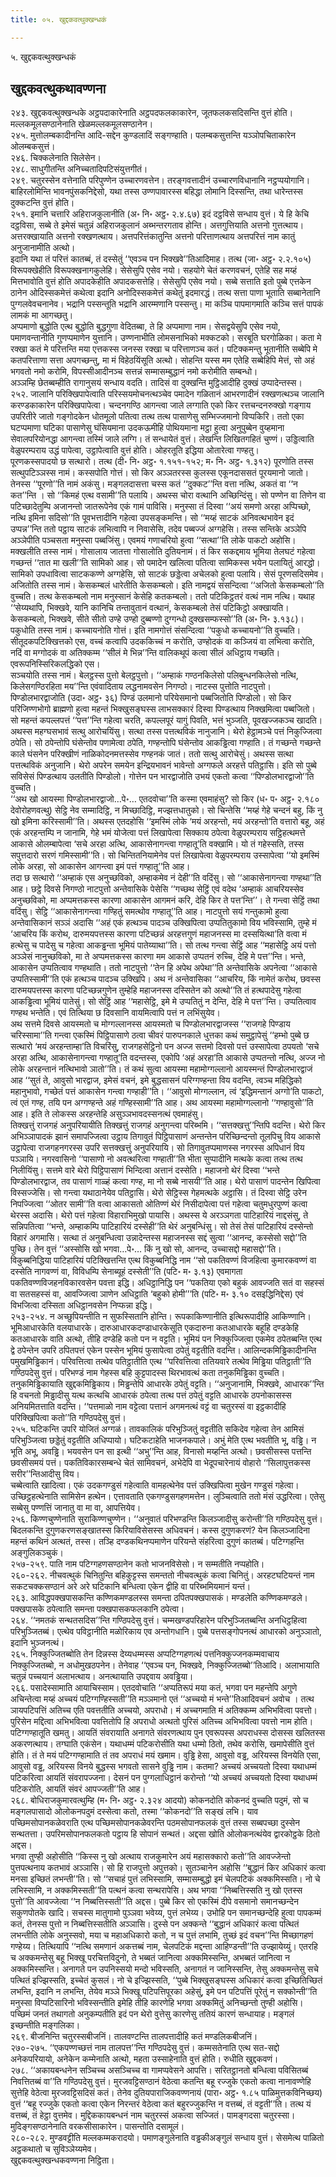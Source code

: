 ```yaml
---
title: ०५. खुद्दकवत्थुक्खन्धकं

---
```

५. खुद्दकवत्थुक्खन्धकं  


## खुद्दकवत्थुकथावण्णना

२४३. खुद्दकवत्थुक्खन्धके अट्ठपदाकारेनाति अट्ठपदफलकाकारेन, जूतफलकसदिसन्ति वुत्तं होति। मल्लकमूलसण्ठानेनाति खेळमल्लकमूलसण्ठानेन।  
२४५. मुत्तोलम्बकादीनन्ति आदि-सद्देन कुण्डलादिं सङ्गण्हाति। पलम्बकसुत्तन्ति यञ्ञोपचिताकारेन ओलम्बकसुत्तं।  
२४६. चिक्कलेनाति सिलेसेन।  
२४८. साधुगीतन्ति अनिच्चतादिपटिसंयुत्तगीतं।  
२४९. चतुरस्सेन वत्तेनाति परिपुण्णेन उच्चारणवत्तेन। तरङ्गवत्तादीनं उच्चारणविधानानि नट्ठप्पयोगानि। बाहिरलोमिन्ति भावनपुंसकनिद्देसो, यथा तस्स उण्णपावारस्स बहिद्धा लोमानि दिस्सन्ति, तथा धारेन्तस्स दुक्कटन्ति वुत्तं होति।  
२५१. इमानि चत्तारि अहिराजकुलानीति (अ॰ नि॰ अट्ठ॰ २.४.६७) इदं दट्ठविसे सन्धाय वुत्तं। ये हि केचि दट्ठविसा, सब्बे ते इमेसं चतुन्नं अहिराजकुलानं अब्भन्तरगताव होन्ति। अत्तगुत्तियाति अत्तनो गुत्तत्थाय। अत्तरक्खायाति अत्तनो रक्खणत्थाय। अत्तपरित्तंकातुन्ति अत्तनो परित्ताणत्थाय अत्तपरित्तं नाम कातुं अनुजानामीति अत्थो।  
इदानि यथा तं परित्तं कातब्बं, तं दस्सेतुं ‘‘एवञ्च पन भिक्खवे’’तिआदिमाह। तत्थ (जा॰ अट्ठ॰ २.२.१०५) विरूपक्खेहीति विरूपक्खनागकुलेहि। सेसेसुपि एसेव नयो। सहयोगे चेतं करणवचनं, एतेहि सह मय्हं मित्तभावोति वुत्तं होति अपादकेहीति अपादकसत्तेहि। सेसेसुपि एसेव नयो। सब्बे सत्ताति इतो पुब्बे एत्तकेन ठानेन ओदिस्सकमेत्तं कथेत्वा इदानि अनोदिस्सकमेत्तं कथेतुं इदमारद्धं। तत्थ सत्ता पाणा भूताति सब्बानेतानि पुग्गलवेवचनानेव। भद्रानि पस्सन्तूति भद्रानि आरम्मणानि पस्सन्तु। मा कञ्चि पापमागमाति कञ्चि सत्तं पापकं लामकं मा आगच्छतु।  
अप्पमाणो बुद्धोति एत्थ बुद्धोति बुद्धगुणा वेदितब्बा, ते हि अप्पमाणा नाम। सेसद्वयेसुपि एसेव नयो, पमाणवन्तानीति गुणप्पमाणेन युत्तानि। उण्णनाभीति लोमसनाभिको मक्कटको। सरबूति घरगोळिका। कता मे रक्खा कतं मे परित्तन्ति मया एत्तकस्स जनस्स रक्खा च परित्ताणञ्च कतं। पटिक्कमन्तु भूतानीति सब्बेपि मे कतपरित्ताणा सत्ता अपगच्छन्तु, मा मं विहेठयिंसूति अत्थो। सोहन्ति यस्स मम एतेहि सब्बेहिपि मेत्तं, सो अहं भगवतो नमो करोमि, विपस्सीआदीनञ्च सत्तन्नं सम्मासम्बुद्धानं नमो करोमीति सम्बन्धो।  
अञ्ञम्हि छेतब्बम्हीति रागानुसयं सन्धाय वदति। तादिसं वा दुक्खन्ति मुट्ठिआदीहि दुक्खं उप्पादेन्तस्स।  
२५२. जालानि परिक्खिपापेत्वाति परिस्सयमोचनत्थञ्चेव पमादेन गळितानं आभरणादीनं रक्खणत्थञ्च जालानि करण्डकाकारेन परिक्खिपापेत्वा। चन्दनगण्ठि आगन्त्वा जाले लग्गाति एको किर रत्तचन्दनरुक्खो गङ्गाय उपरितीरे जातो गङ्गोदकेन धोतमूलो पतित्वा तत्थ तत्थ पासाणेसु सम्भिज्जमानो विप्पकिरि। ततो एका घटप्पमाणा घटिका पासाणेसु घंसियमाना उदकऊमीहि पोथियमाना मट्ठा हुत्वा अनुपुब्बेन वुय्हमाना सेवालपरियोनद्धा आगन्त्वा तस्मिं जाले लग्गि। तं सन्धायेतं वुत्तं। लेखन्ति लिखितगहितं चुण्णं। उड्डित्वाति वेळुपरम्पराय उद्धं पापेत्वा, उट्ठापेत्वाति वुत्तं होति। ओहरतूति इद्धिया ओतारेत्वा गण्हतु।  
पूरणकस्सपादयो छ सत्थारो। तत्थ (दी॰ नि॰ अट्ठ॰ १.१५१-१५२; म॰ नि॰ अट्ठ॰ १.३१२) पूरणोति तस्स सत्थुपटिञ्ञस्स नामं। कस्सपोति गोत्तं। सो किर अञ्ञतरस्स कुलस्स एकूनदाससतं पूरयमानो जातो। तेनस्स ‘‘पूरणो’’ति नामं अकंसु। मङ्गलदासत्ता चस्स कतं ‘‘दुक्कट’’न्ति वत्ता नत्थि, अकतं वा ‘‘न कत’’न्ति । सो ‘‘किमहं एत्थ वसामी’’ति पलायि। अथस्स चोरा वत्थानि अच्छिन्दिंसु। सो पण्णेन वा तिणेन वा पटिच्छादेतुम्पि अजानन्तो जातरूपेनेव एकं गामं पाविसि। मनुस्सा तं दिस्वा ‘‘अयं समणो अरहा अप्पिच्छो, नत्थि इमिना सदिसो’’ति पूवभत्तादीनि गहेत्वा उपसङ्कमन्ति। सो ‘‘मय्हं साटकं अनिवत्थभावेन इदं उप्पन्न’’न्ति ततो पट्ठाय साटकं लभित्वापि न निवासेसि, तदेव पब्बज्जं अग्गहेसि। तस्स सन्तिके अञ्ञेपि अञ्ञेपीति पञ्चसता मनुस्सा पब्बजिंसु। एवमयं गणाचरियो हुत्वा ‘‘सत्था’’ति लोके पाकटो अहोसि।  
मक्खलीति तस्स नामं। गोसालाय जातत्ता गोसालोति दुतियनामं। तं किर सकद्दमाय भूमिया तेलघटं गहेत्वा गच्छन्तं ‘‘तात मा खली’’ति सामिको आह। सो पमादेन खलित्वा पतित्वा सामिकस्स भयेन पलायितुं आरद्धो। सामिको उपधावित्वा साटककण्णे अग्गहेसि, सो साटकं छड्डेत्वा अचेलको हुत्वा पलायि। सेसं पूरणसदिसमेव।  
अजितोति तस्स नामं। केसकम्बलं धारेतीति केसकम्बलो। इति नामद्वयं संसन्दित्वा ‘‘अजितो केसकम्बलो’’ति वुच्चति। तत्थ केसकम्बलो नाम मनुस्सानं केसेहि कतकम्बलो। ततो पटिकिट्ठतरं वत्थं नाम नत्थि। यथाह ‘‘सेय्यथापि, भिक्खवे, यानि कानिचि तन्तावुतानं वत्थानं, केसकम्बलो तेसं पटिकिट्ठो अक्खायति। केसकम्बलो, भिक्खवे, सीते सीतो उण्हे उण्हो दुब्बण्णो दुग्गन्धो दुक्खसम्फस्सो’’ति (अ॰ नि॰ ३.१३८)।  
पकुधोति तस्स नामं। कच्चायनोति गोत्तं। इति नामगोत्तं संसन्दित्वा ‘‘पकुधो कच्चायनो’’ति वुच्चति। सीतूदकपटिक्खित्तको एस, वच्चं कत्वापि उदककिच्चं न करोति, उण्होदकं वा कञ्जियं वा लभित्वा करोति, नदिं वा मग्गोदकं वा अतिक्कम्म ‘‘सीलं मे भिन्न’’न्ति वालिकथूपं कत्वा सीलं अधिट्ठाय गच्छति। एवरूपनिस्सिरिकलद्धिको एस।  
सञ्चयोति तस्स नामं। बेलट्ठस्स पुत्तो बेलट्ठपुत्तो। ‘‘अम्हाकं गण्ठनकिलेसो पलिबुन्धनकिलेसो नत्थि, किलेसगण्ठिरहिता मय’’न्ति एवंवादिताय लद्धनामवसेन निगण्ठो। नाटस्स पुत्तोति नाटपुत्तो।  
पिण्डोलभारद्वाजोति (उदा॰ अट्ठ॰ ३६) पिण्डं उलमानो परियेसमानो पब्बजितोति पिण्डोलो। सो किर परिजिण्णभोगो ब्राह्मणो हुत्वा महन्तं भिक्खुसङ्घस्स लाभसक्कारं दिस्वा पिण्डत्थाय निक्खमित्वा पब्बजितो। सो महन्तं कपल्लपत्तं ‘‘पत्त’’न्ति गहेत्वा चरति, कपल्लपूरं यागुं पिवति, भत्तं भुञ्जति, पूवखज्जकञ्च खादति। अथस्स महग्घसभावं सत्थु आरोचयिंसु। सत्था तस्स पत्तत्थविकं नानुजानि। थेरो हेट्ठामञ्चे पत्तं निकुज्जित्वा ठपेति। सो ठपेन्तोपि घंसेन्तोव पणामेत्वा ठपेति, गण्हन्तोपि घंसेन्तोव आकड्ढित्वा गण्हाति। तं गच्छन्ते गच्छन्ते काले घंसनेन परिक्खीणं नाळिकोदनमत्तस्सेव गण्हनकं जातं। ततो सत्थु आरोचेसुं। अथस्स सत्था पत्तत्थविकं अनुजानि। थेरो अपरेन समयेन इन्द्रियभावनं भावेन्तो अग्गफले अरहत्ते पतिट्ठासि। इति सो पुब्बे सविसेसं पिण्डत्थाय उलतीति पिण्डोलो। गोत्तेन पन भारद्वाजोति उभयं एकतो कत्वा ‘‘पिण्डोलभारद्वाजो’’ति वुच्चति।  
‘‘अथ खो आयस्मा पिण्डोलभारद्वाजो…पे॰… एतदवोचा’’ति कस्मा एवमाहंसु? सो किर (ध॰ प॰ अट्ठ॰ २.१८० देवोरोहणवत्थु) सेट्ठि नेव सम्मादिट्ठि, न मिच्छादिट्ठि, मज्झत्तधातुको। सो चिन्तेसि ‘‘मय्हं गेहे चन्दनं बहु, किं नु खो इमिना करिस्सामी’’ति। अथस्स एतदहोसि ‘‘इमस्मिं लोके ‘मयं अरहन्तो, मयं अरहन्तो’ति वत्तारो बहू, अहं एकं अरहन्तम्पि न जानामि, गेहे भमं योजेत्वा पत्तं लिखापेत्वा सिक्काय ठपेत्वा वेळुपरम्पराय सट्ठिहत्थमत्ते आकासे ओलम्बापेत्वा ‘सचे अरहा अत्थि, आकासेनागन्त्वा गण्हातू’ति वक्खामि। यो तं गहेस्सति, तस्स सपुत्तदारो सरणं गमिस्सामी’’ति। सो चिन्तितनियामेनेव पत्तं लिखापेत्वा वेळुपरम्पराय उस्सापेत्वा ‘‘यो इमस्मिं लोके अरहा, सो आकासेन आगन्त्वा इमं पत्तं गण्हातू’’ति आह।  
तदा छ सत्थारो ‘‘अम्हाकं एस अनुच्छविको, अम्हाकमेव नं देही’’ति वदिंसु। सो ‘‘आकासेनागन्त्वा गण्हथा’’ति आह। छट्ठे दिवसे निगण्ठो नाटपुत्तो अन्तेवासिके पेसेसि ‘‘गच्छथ सेट्ठिं एवं वदेथ ‘अम्हाकं आचरियस्सेव अनुच्छविको, मा अप्पमत्तकस्स कारणा आकासेन आगमनं करि, देहि किर ते पत्त’न्ति’’। ते गन्त्वा सेट्ठिं तथा वदिंसु। सेट्ठि ‘‘आकासेनागन्त्वा गण्हितुं समत्थोव गण्हातू’’ति आह। नाटपुत्तो सयं गन्तुकामो हुत्वा अन्तेवासिकानं सञ्ञं अदासि ‘‘अहं एकं हत्थञ्च पादञ्च उक्खिपित्वा उप्पतितुकामो विय भविस्सामि, तुम्हे मं ‘आचरिय किं करोथ, दारुमयपत्तस्स कारणा पटिच्छन्नं अरहत्तगुणं महाजनस्स मा दस्सयित्था’ति वत्वा मं हत्थेसु च पादेसु च गहेत्वा आकड्ढन्ता भूमियं पातेय्याथा’’ति। सो तत्थ गन्त्वा सेट्ठिं आह ‘‘महासेट्ठि अयं पत्तो अञ्ञेसं नानुच्छविको, मा ते अप्पमत्तकस्स कारणा मम आकासे उप्पतनं रुच्चि, देहि मे पत्त’’न्ति। भन्ते, आकासेन उप्पतित्वाव गण्हथाति। ततो नाटपुत्तो ‘‘तेन हि अपेथ अपेथा’’ति अन्तेवासिके अपनेत्वा ‘‘आकासे उप्पतिस्सामी’’ति एकं हत्थञ्च पादञ्च उक्खिपि। अथ नं अन्तेवासिका ‘‘आचरिय, किं नामेतं करोथ, छवस्स दारुमयपत्तस्स कारणा पटिच्छन्नगुणेन तुम्हेहि महाजनस्स दस्सितेन को अत्थो’’ति तं हत्थपादेसु गहेत्वा आकड्ढित्वा भूमियं पातेसुं। सो सेट्ठिं आह ‘‘महासेट्ठि, इमे मे उप्पतितुं न देन्ति, देहि मे पत्त’’न्ति। उप्पतित्वाव गण्हथ भन्तेति। एवं तित्थिया छ दिवसानि वायमित्वापि पत्तं न लभिंसुयेव।  
अथ सत्तमे दिवसे आयस्मतो च मोग्गल्लानस्स आयस्मतो च पिण्डोलभारद्वाजस्स ‘‘राजगहे पिण्डाय चरिस्सामा’’ति गन्त्वा एकस्मिं पिट्ठिपासाणे ठत्वा चीवरं पारुपनकाले धुत्तका कथं समुट्ठापेसुं ‘‘हम्भो पुब्बे छ सत्थारो ‘मयं अरहन्ताम्हा’ति विचरिंसु, राजगहसेट्ठिनो पन अज्ज सत्तमो दिवसो पत्तं उस्सापेत्वा ठपयतो ‘सचे अरहा अत्थि, आकासेनागन्त्वा गण्हातू’ति वदन्तस्स, एकोपि ‘अहं अरहा’ति आकासे उप्पतन्तो नत्थि, अज्ज नो लोके अरहन्तानं नत्थिभावो ञातो’’ति। तं कथं सुत्वा आयस्मा महामोग्गल्लानो आयस्मन्तं पिण्डोलभारद्वाजं आह ‘‘सुतं ते, आवुसो भारद्वाज, इमेसं वचनं, इमे बुद्धसासनं परिग्गण्हन्ता विय वदन्ति, त्वञ्च महिद्धिको महानुभावो, गच्छेतं पत्तं आकासेन गन्त्वा गण्हाही’’ति। ‘‘आवुसो मोग्गल्लान, त्वं ‘इद्धिमन्तानं अग्गो’ति पाकटो, त्वं एतं गण्ह, तयि पन अग्गण्हन्ते अहं गण्हिस्सामी’’ति आह। अथ आयस्मा महामोग्गल्लानो ‘‘गण्हावुसो’’ति आह। इति ते लोकस्स अरहन्तेहि असुञ्ञभावदस्सनत्थं एवमाहंसु।  
तिक्खत्तुं राजगहं अनुपरियायीति तिक्खत्तुं राजगहं अनुगन्त्वा परिब्भमि। ‘‘सत्तक्खत्तु’’न्तिपि वदन्ति। थेरो किर अभिञ्ञापादकं झानं समापज्जित्वा उट्ठाय तिगावुतं पिट्ठिपासाणं अन्तन्तेन परिच्छिन्दन्तो तूलपिचु विय आकासे उट्ठापेत्वा राजगहनगरस्स उपरि सत्तक्खत्तुं अनुपरियायि। सो तिगावुतप्पमाणस्स नगरस्स अपिधानं विय पञ्ञायि। नगरवासिनो ‘‘पासाणो नो अवत्थरित्वा गण्हाती’’ति भीता सुप्पादीनि मत्थके कत्वा तत्थ तत्थ निलीयिंसु। सत्तमे वारे थेरो पिट्ठिपासाणं भिन्दित्वा अत्तानं दस्सेति। महाजनो थेरं दिस्वा ‘‘भन्ते पिण्डोलभारद्वाज, तव पासाणं गाळ्हं कत्वा गण्ह, मा नो सब्बे नासयी’’ति आह। थेरो पासाणं पादन्तेन खिपित्वा विस्सज्जेसि। सो गन्त्वा यथाठानेयेव पतिट्ठासि। थेरो सेट्ठिस्स गेहमत्थके अट्ठासि। तं दिस्वा सेट्ठि उरेन निपज्जित्वा ‘‘ओतर सामी’’ति वत्वा आकासतो ओतिण्णं थेरं निसीदापेत्वा पत्तं गहेत्वा चतुमधुरपुण्णं कत्वा थेरस्स अदासि। थेरो पत्तं गहेत्वा विहाराभिमुखो पायासि। अथस्स ये अरञ्ञगता पाटिहारियं नाद्दसंसु, ते सन्निपतित्वा ‘‘भन्ते, अम्हाकम्पि पाटिहारियं दस्सेही’’ति थेरं अनुबन्धिंसु। सो तेसं तेसं पाटिहारियं दस्सेन्तो विहारं अगमासि। सत्था तं अनुबन्धित्वा उन्नादेन्तस्स महाजनस्स सद्दं सुत्वा ‘‘आनन्द, कस्सेसो सद्दो’’ति पुच्छि। तेन वुत्तं ‘‘अस्सोसि खो भगवा…पे॰… किं नु खो सो, आनन्द, उच्चासद्दो महासद्दो’’ति।  
विकुब्बनिद्धिया पाटिहारियं पटिक्खित्तन्ति एत्थ विकुब्बनिद्धि नाम ‘‘सो पकतिवण्णं विजहित्वा कुमारकवण्णं वा दस्सेति नागवण्णं वा, विविधम्पि सेनाब्यूहं दस्सेती’’ति (पटि॰ म॰ ३.१३) एवमागता पकतिवण्णविजहनविकारवसेन पवत्ता इद्धि। अधिट्ठानिद्धि पन ‘‘पकतिया एको बहुकं आवज्जति सतं वा सहस्सं वा सतसहस्सं वा, आवज्जित्वा ञाणेन अधिट्ठाति ‘बहुको होमी’’’ति (पटि॰ म॰ ३.१० दसइद्धिनिद्देस) एवं विभजित्वा दस्सिता अधिट्ठानवसेन निप्फन्ना इद्धि।  
२५३-२५४. न अच्छुपियन्तीति न सुफस्सितानि होन्ति। रूपकाकिण्णानीति इत्थिरूपादीहि आकिण्णानि। भूमिआधारकेति वलयाधारके। दारुआधारकदण्डाधारकेसूति एकदारुना कतआधारके बहूहि दण्डकेहि कतआधारके वाति अत्थो, तीहि दण्डेहि कतो पन न वट्टति। भूमियं पन निक्कुज्जित्वा एकमेव ठपेतब्बन्ति एत्थ द्वे ठपेन्तेन उपरि ठपितपत्तं एकेन पस्सेन भूमियं फुसापेत्वा ठपेतुं वट्टतीति वदन्ति। आलिन्दकमिड्ढिकादीनन्ति पमुखमिड्ढिकानं। परिवत्तित्वा तत्थेव पतिट्ठातीति एत्थ ‘‘परिवत्तित्वा ततियवारे तत्थेव मिड्ढिया पतिट्ठाती’’ति गण्ठिपदेसु वुत्तं। परिभण्डं नाम गेहस्स बहि कुट्टपादस्स थिरभावत्थं कता तनुकमिड्ढिका वुच्चति। तनुकमिड्ढिकायाति खुद्दकमिड्ढिकाय। मिड्ढन्तेपि आधारके ठपेतुं वट्टति। ‘‘अनुजानामि, भिक्खवे, आधारक’’न्ति हि वचनतो मिड्ढादीसु यत्थ कत्थचि आधारकं ठपेत्वा तत्थ पत्तं ठपेतुं वट्टति आधारके ठपनोकासस्स अनियमितत्ताति वदन्ति। ‘‘पत्तमाळो नाम वट्टेत्वा पत्तानं अगमनत्थं वट्टं वा चतुरस्सं वा इट्ठकादीहि परिक्खिपित्वा कतो’’ति गण्ठिपदेसु वुत्तं।  
२५५. घटिकन्ति उपरि योजितं अग्गळं। तावकालिकं परिभुञ्जितुं वट्टतीति सकिदेव गहेत्वा तेन आमिसं परिभुञ्जित्वा छड्डेतुं वट्टतीति अधिप्पायो। घटिकटाहेति भाजनकपाले। अभुं मेति एत्थ भवतीति भू, वड्ढि। न भूति अभू, अवड्ढि। भयवसेन पन सा इत्थी ‘‘अभु’’न्ति आह, विनासो मय्हन्ति अत्थो। छवसीसस्स पत्तन्ति छवसीसमयं पत्तं। पकतिविकारसम्बन्धे चेतं सामिवचनं, अभेदेपि वा भेदूपचारेनायं वोहारो ‘‘सिलापुत्तकस्स सरीर’’न्तिआदीसु विय।  
चब्बेत्वाति खादित्वा। एकं उदकगण्डुसं गहेत्वाति वामहत्थेनेव पत्तं उक्खिपित्वा मुखेन गण्डुसं गहेत्वा। उच्छिट्ठहत्थेनाति सामिसेन हत्थेन। एत्तावताति एकगण्डुसगहणमत्तेन। लुञ्चित्वाति ततो मंसं उद्धरित्वा। एतेसु सब्बेसु पण्णत्तिं जानातु वा मा वा, आपत्तियेव।  
२५६. किण्णचुण्णेनाति सुराकिण्णचुण्णेन। ‘‘अनुवातं परिभण्डन्ति किलञ्जादीसु करोन्ती’’ति गण्ठिपदेसु वुत्तं। बिदलकन्ति दुगुणकरणसङ्खातस्स किरियाविसेसस्स अधिवचनं। कस्स दुगुणकरणं? येन किलञ्जादिना महन्तं कथिनं अत्थतं, तस्स। तञ्हि दण्डकथिनप्पमाणेन परियन्ते संहरित्वा दुगुणं कातब्बं। पटिग्गहन्ति अङ्गुलिकञ्चुकं।  
२५७-२५९. पाति नाम पटिग्गहणसण्ठानेन कतो भाजनविसेसो। न सम्मतीति नप्पहोति।  
२६०-२६२. नीचवत्थुकं चिनितुन्ति बहिकुट्टस्स समन्ततो नीचवत्थुकं कत्वा चिनितुं। अरहटघटियन्तं नाम सकटचक्कसण्ठानं अरे अरे घटिकानि बन्धित्वा एकेन द्वीहि वा परिब्भमियमानं यन्तं।  
२६३. आविद्धपक्खपासकन्ति कण्णिकमण्डलस्स समन्ता ठपितपक्खपासकं। मण्डलेति कण्णिकमण्डले। पक्खपासके ठपेत्वाति समन्ता पक्खपासकफलकानि ठपेत्वा।  
२६४. ‘‘नमतकं सन्थतसदिस’’न्ति गण्ठिपदेसु वुत्तं। चम्मखण्डपरिहारेन परिभुञ्जितब्बन्ति अनधिट्ठहित्वा परिभुञ्जितब्बं। एत्थेव पविट्ठानीति मळोरिकाय एव अन्तोगधानि। पुब्बे पत्तसङ्गोपनत्थं आधारको अनुञ्ञातो, इदानि भुञ्जनत्थं।  
२६५. निक्कुज्जितब्बोति तेन दिन्नस्स देय्यधम्मस्स अप्पटिग्गहणत्थं पत्तनिक्कुज्जनकम्मवाचाय निक्कुज्जितब्बो, न अधोमुखठपनेन। तेनेवाह ‘‘एवञ्च पन, भिक्खवे, निक्कुज्जितब्बो’’तिआदि। अलाभायाति चतुन्नं पच्चयानं अलाभत्थाय। अनत्थायाति उपद्दवाय अवड्ढिया।  
२६६. पसादेस्सामाति आयाचिस्साम। एतदवोचाति ‘‘अप्पतिरूपं मया कतं, भगवा पन महन्तेपि अगुणे अचिन्तेत्वा मय्हं अच्चयं पटिग्गण्हिस्सती’’ति मञ्ञमानो एतं ‘‘अच्चयो मं भन्ते’’तिआदिवचनं अवोच । तत्थ ञायपटिपत्तिं अतिच्च एति पवत्ततीति अच्चयो, अपराधो। मं अच्चगमाति मं अतिक्कम्म अभिभवित्वा पवत्तो। पुरिसेन मद्दित्वा अभिभवित्वा पवत्तितोपि हि अपराधो अत्थतो पुरिसं अतिच्च अभिभवित्वा पवत्तो नाम होति। पटिग्गण्हातूति खमतु। आयतिं संवरायाति अनागते संवरणत्थाय पुन एवरूपस्स अपराधस्स दोसस्स खलितस्स अकरणत्थाय। तग्घाति एकंसेन। यथाधम्मं पटिकरोसीति यथा धम्मो ठितो, तथेव करोसि, खमापेसीति वुत्तं होति। तं ते मयं पटिग्गण्हामाति तं तव अपराधं मयं खमाम। वुड्ढि हेसा, आवुसो वड्ढ, अरियस्स विनयेति एसा, आवुसो वड्ढ, अरियस्स विनये बुद्धस्स भगवतो सासने वुड्ढि नाम। कतमा? अच्चयं अच्चयतो दिस्वा यथाधम्मं पटिकरित्वा आयतिं संवरापज्जना। देसनं पन पुग्गलाधिट्ठानं करोन्तो ‘‘यो अच्चयं अच्चयतो दिस्वा यथाधम्मं पटिकरोति, आयतिं संवरं आपज्जती’’ति आह।  
२६८. बोधिराजकुमारवत्थुम्हि (म॰ नि॰ अट्ठ॰ २.३२४ आदयो) कोकनदोति कोकनदं वुच्चति पदुमं, सो च मङ्गलपासादो ओलोकनपदुमं दस्सेत्वा कतो, तस्मा ‘‘कोकनदो’’ति सङ्खं लभि। याव पच्छिमसोपानकळेवराति एत्थ पच्छिमसोपानकळेवरन्ति पठमसोपानफलकं वुत्तं तस्स सब्बपच्छा दुस्सेन सन्थतत्ता। उपरिमसोपानफलकतो पट्ठाय हि सोपानं सन्थतं। अद्दसा खोति ओलोकनत्थंयेव द्वारकोट्ठके ठितो अद्दस।  
भगवा तुण्ही अहोसीति ‘‘किस्स नु खो अत्थाय राजकुमारेन अयं महासक्कारो कतो’’ति आवज्जेन्तो पुत्तपत्थनाय कतभावं अञ्ञासि। सो हि राजपुत्तो अपुत्तको। सुतञ्चानेन अहोसि ‘‘बुद्धानं किर अधिकारं कत्वा मनसा इच्छितं लभन्ती’’ति। सो ‘‘सचाहं पुत्तं लभिस्सामि, सम्मासम्बुद्धो इमं चेलपटिकं अक्कमिस्सति। नो चे लभिस्सामि, न अक्कमिस्सती’’ति पत्थनं कत्वा सन्थरापेसि। अथ भगवा ‘‘निब्बत्तिस्सति नु खो एतस्स पुत्तो’’ति आवज्जेत्वा ‘‘न निब्बत्तिस्सती’’ति अद्दस। पुब्बे किर सो एकस्मिं दीपे वसमानो समानच्छन्देन सकुणपोतके खादि। सचस्स मातुगामो पुञ्ञवा भवेय्य, पुत्तं लभेय्य। उभोहि पन समानच्छन्देहि हुत्वा पापकम्मं कतं, तेनस्स पुत्तो न निब्बत्तिस्सतीति अञ्ञासि। दुस्से पन अक्कन्ते ‘‘बुद्धानं अधिकारं कत्वा पत्थितं लभन्तीति लोके अनुस्सवो, मया च महाअधिकारो कतो, न च पुत्तं लभामि, तुच्छं इदं वचन’’न्ति मिच्छागहणं गण्हेय्य। तित्थियापि ‘‘नत्थि समणानं अकत्तब्बं नाम, चेलपटिकं मद्दन्ता आहिण्डन्ती’’ति उज्झायेय्युं। एतरहि च अक्कमन्तेसु बहू भिक्खू परचित्तविदुनो, ते भब्बतं जानित्वा अक्कमिस्सन्ति, अभब्बतं जानित्वा न अक्कमिस्सन्ति। अनागते पन उपनिस्सयो मन्दो भविस्सति, अनागतं न जानिस्सन्ति, तेसु अक्कमन्तेसु सचे पत्थितं इज्झिस्सति, इच्चेतं कुसलं। नो चे इज्झिस्सति, ‘‘पुब्बे भिक्खुसङ्घस्स अधिकारं कत्वा इच्छितिच्छितं लभन्ति, इदानि न लभन्ति, तेयेव मञ्ञे भिक्खू पटिपत्तिपूरका अहेसुं, इमे पन पटिपत्तिं पूरेतुं न सक्कोन्ती’’ति मनुस्सा विप्पटिसारिनो भविस्सन्तीति इमेहि तीहि कारणेहि भगवा अक्कमितुं अनिच्छन्तो तुण्ही अहोसि। पच्छिमं जनतं तथागतो अनुकम्पतीति इदं पन थेरो वुत्तेसु कारणेसु ततियं कारणं सन्धायाह। मङ्गलं इच्छन्तीति मङ्गलिका।  
२६९. बीजनिन्ति चतुरस्सबीजनिं। तालवण्टन्ति तालपत्तादीहि कतं मण्डलिकबीजनिं।  
२७०-२७५. ‘‘एकपण्णच्छत्तं नाम तालपत्त’’न्ति गण्ठिपदेसु वुत्तं। कम्मसतेनाति एत्थ सत-सद्दो अनेकपरियायो, अनेकेन कम्मेनाति अत्थो, महता उस्साहेनाति वुत्तं होति। रुधीति खुद्दकवणं।  
२७८. ‘‘अकायबन्धनेन सञ्चिच्च असञ्चिच्च वा गामप्पवेसने आपत्ति। सरितट्ठानतो बन्धित्वा पविसितब्बं निवत्तितब्बं वा’’ति गण्ठिपदेसु वुत्तं। मुरजवट्टिसण्ठानं वेठेत्वा कतन्ति बहू रज्जुके एकतो कत्वा नानावण्णेहि सुत्तेहि वेठेत्वा मुरजवट्टिसदिसं कतं। तेनेव दुतियपाराजिकवण्णनायं (पारा॰ अट्ठ॰ १.८५ पाळिमुत्तकविनिच्छय) वुत्तं ‘‘बहू रज्जुके एकतो कत्वा एकेन निरन्तरं वेठेत्वा कतं बहुरज्जुकन्ति न वत्तब्बं, तं वट्टती’’ति। तत्थ यं वत्तब्बं, तं हेट्ठा वुत्तमेव। मुद्दिककायबन्धनं नाम चतुरस्सं अकत्वा सज्जितं। पामङ्गदसा चतुरस्सा। मुदिङ्गसण्ठानेनाति वरकसीसाकारेन। पासन्तोति दसामूलं।  
२८०-२८२. मुण्डवट्टीति मल्लकम्मकरादयो। पमाणङ्गुलेनाति वड्ढकीअङ्गुलं सन्धाय वुत्तं। सेसमेत्थ पाळितो अट्ठकथातो च सुविञ्ञेय्यमेव।  
खुद्दकवत्थुक्खन्धकवण्णना निट्ठिता।  